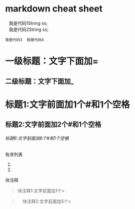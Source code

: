 # markdown cheat sheet


    我是代码1String ss;    
    我是代码2String ss;    

  `我是代码3
  我是代码4`


一级标题：文字下面加=
=======


二级标题：文字下面加_
-------


# 标题1:文字前面加1个\#和1个空格

## 标题2:文字前面加2个\#和1个空格

###### 标题6:文字前面加6个\#和1个空格

有序列表

1.
2.

块注释

>块注释1:文字前面加1个\>

>     块注释2:文字前面加5个\>



